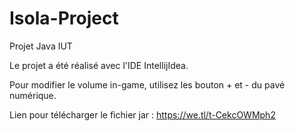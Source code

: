 # Isola-Project
Projet Java IUT

Le projet a été réalisé avec l'IDE IntellijIdea.

Pour modifier le volume in-game, utilisez les bouton + et - du pavé numérique.

Lien pour télécharger le fichier jar : https://we.tl/t-CekcOWMph2
